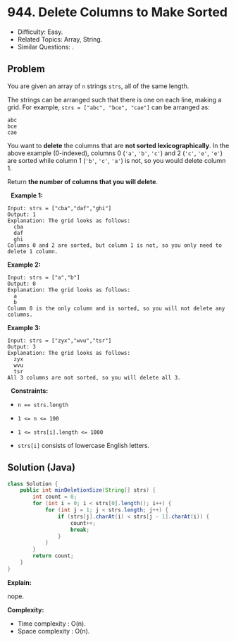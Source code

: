 # 944. Delete Columns to Make Sorted

- Difficulty: Easy.
- Related Topics: Array, String.
- Similar Questions: .

## Problem

You are given an array of ```n``` strings ```strs```, all of the same length.

The strings can be arranged such that there is one on each line, making a grid. For example, ```strs = ["abc", "bce", "cae"]``` can be arranged as:

```
abc
bce
cae
```

You want to **delete** the columns that are **not sorted lexicographically**. In the above example (0-indexed), columns 0 (```'a'```, ```'b'```, ```'c'```) and 2 (```'c'```, ```'e'```, ```'e'```) are sorted while column 1 (```'b'```, ```'c'```, ```'a'```) is not, so you would delete column 1.

Return **the number of columns that you will delete**.

 
**Example 1:**

```
Input: strs = ["cba","daf","ghi"]
Output: 1
Explanation: The grid looks as follows:
  cba
  daf
  ghi
Columns 0 and 2 are sorted, but column 1 is not, so you only need to delete 1 column.
```

**Example 2:**

```
Input: strs = ["a","b"]
Output: 0
Explanation: The grid looks as follows:
  a
  b
Column 0 is the only column and is sorted, so you will not delete any columns.
```

**Example 3:**

```
Input: strs = ["zyx","wvu","tsr"]
Output: 3
Explanation: The grid looks as follows:
  zyx
  wvu
  tsr
All 3 columns are not sorted, so you will delete all 3.
```

 
**Constraints:**


	
- ```n == strs.length```
	
- ```1 <= n <= 100```
	
- ```1 <= strs[i].length <= 1000```
	
- ```strs[i]``` consists of lowercase English letters.



## Solution (Java)

```java
class Solution {
    public int minDeletionSize(String[] strs) {
        int count = 0;
        for (int i = 0; i < strs[0].length(); i++) {
            for (int j = 1; j < strs.length; j++) {
                if (strs[j].charAt(i) < strs[j - 1].charAt(i)) {
                    count++;
                    break;
                }
            }
        }
        return count;
    }
}
```

**Explain:**

nope.

**Complexity:**

* Time complexity : O(n).
* Space complexity : O(n).
